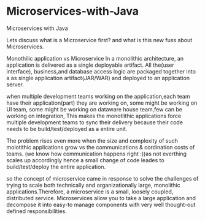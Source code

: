 # Microservices-with-Java
Microservices with Java




Lets discuss what is a Microservice first? and what is this new fuss about Microservices.

Monothilic application vs Microservice
In a monolithic architecture, an application is delivered as a single deployable artifact. All the(user interface), business,and database access logic are packaged together into a as single application artifact(JAR/WAR) and deployed to an application server.

when multiple development teams working on the application,each team have their application(part) they are working on, some might be working on UI team, some might be working on dataware house team,few can be working on integration, This makes the monotlithic applications force multiple development teams to sync their delivery because their code needs to be build/test/deployed as a entire unit.

The problem rises even more when the size and complexity of such molotithic applications grow vs the communications & cordination costs of teams. (we know how communication happens right :))as not everthing scales up accordingly hence a small change of code leades to build/test/deploy the entire application.

so the concept of microservice came in response to solve the challenges of trying to scale both technically and organizationally large, monolithic applications.Therefore, a microservice is a small, loosely coupled, distributed service. Microservices allow you to take a large application and decompose it into easy-to manage components with very well thought-out defined responsibilities.
